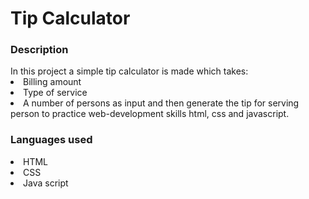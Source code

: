 # Tip Calculator
<h3> Description </h3>
In this project a simple tip calculator is made which takes:
<li> Billing amount </li>
<li> Type of service </li>
<li> A number of persons as input and then generate the tip for serving person to practice web-development skills html, css and javascript. </li>
<h3> Languages used </h3>
<li> HTML </li>
<li> CSS </li>
<li> Java script </li>
